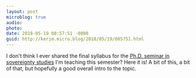 ```yaml
---
layout: post
microblog: true
audio: 
photo: 
date: 2018-05-19 00:57:51 -0800
guid: http://kerim.micro.blog/2018/05/19/085751.html
---
```

I don't think I ever shared the final syllabus for the [Ph.D. seminar in sovereignty studies](https://kerim.oxus.net/syllabi/sovereignty/) I'm teaching this semester? Here it is! A bit of this, a bit of that, but hopefully a good overall intro to the topic.

